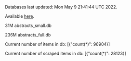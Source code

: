 Databases last updated: Mon May  9 21:41:44 UTC 2022. 

Available [here](https://github.com/cbeauhilton/ash-db/releases).


31M	abstracts_small.db

236M	abstracts_full.db

Current number of items in db:
[{"count(*)": 96904}]

Current number of scraped items in db:
[{"count(*)": 28123}]
